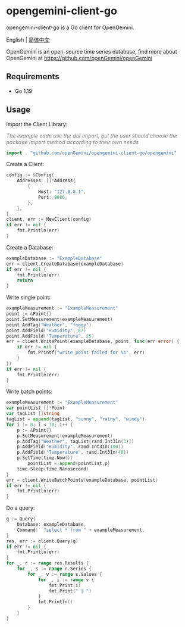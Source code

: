 # opengemini-client-go

opengemini-client-go is a Go client for OpenGemini. 

English | [简体中文](README_CN.md) 

OpenGemini is an open-source time series database, find more about OpenGemini at https://github.com/openGemini/openGemini

## Requirements

- Go 1.19

## Usage

Import the Client Library:

<i><font color=gray>The example code use the dot import, but the user should choose the package import method according to their own needs</font></i>

```go
import . "github.com/openGemini/opengemini-client-go/opengemini"
```

Create a Client:

```go
config := &Config{
	Addresses: []*Address{
		{
			Host: "127.0.0.1",
			Port: 8086,
		},
	},
}
client, err := NewClient(config)
if err != nil {
	fmt.Println(err)
}
```

Create a Database:

```go
exampleDatabase := "ExampleDatabase"
err = client.CreateDatabase(exampleDatabase)
if err != nil {
	fmt.Println(err)
	return
}
```

Write single point:

```go
exampleMeasurement := "ExampleMeasurement"
point := &Point{}
point.SetMeasurement(exampleMeasurement)
point.AddTag("Weather", "foggy")
point.AddField("Humidity", 87)
point.AddField("Temperature", 25)
err = client.WritePoint(exampleDatabase, point, func(err error) {
	if err != nil {
		fmt.Printf("write point failed for %s", err)
	}
})
if err != nil {
	fmt.Println(err)
}
```

Write batch points:

```go
exampleMeasurement := "ExampleMeasurement"
var pointList []*Point
var tagList []string
tagList = append(tagList, "sunny", "rainy", "windy")
for i := 0; i < 10; i++ {
	p := &Point{}
	p.SetMeasurement(exampleMeasurement)
	p.AddTag("Weather", tagList[rand.Int31n(3)])
	p.AddField("Humidity", rand.Int31n(100))
	p.AddField("Temperature", rand.Int31n(40))
	p.SetTime(time.Now())
        pointList = append(pointList,p)
	time.Sleep(time.Nanosecond)
}
err = client.WriteBatchPoints(exampleDatabase, pointList)
if err != nil {
	fmt.Println(err)
}
```

Do a query:

```go
q := Query{
	Database: exampleDatabase,
	Command:  "select * from " + exampleMeasurement,
}
res, err := client.Query(q)
if err != nil {
	fmt.Println(err)
}
for _, r := range res.Results {
	for _, s := range r.Series {
		for _, v := range s.Values {
			for _, i := range v {
				fmt.Print(i)
				fmt.Print(" | ")
			}
			fmt.Println()
		}
	}
}
```
